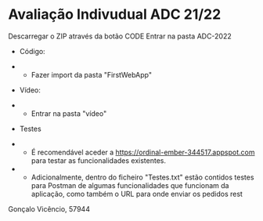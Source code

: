 # Avaliação Indivudual ADC 21/22

Descarregar o ZIP através da botão CODE
Entrar na pasta ADC-2022

- Código:
- - Fazer import da pasta "FirstWebApp"

- Vídeo:
- - Entrar na pasta "vídeo"

- Testes
- - É recomendável aceder a https://ordinal-ember-344517.appspot.com para testar as funcionalidades existentes.
- - Adicionalmente, dentro do ficheiro "Testes.txt" estão contidos testes para Postman de algumas funcionalidades que funcionam da aplicação, como também o URL para onde enviar os pedidos rest

Gonçalo Vicêncio, 57944
